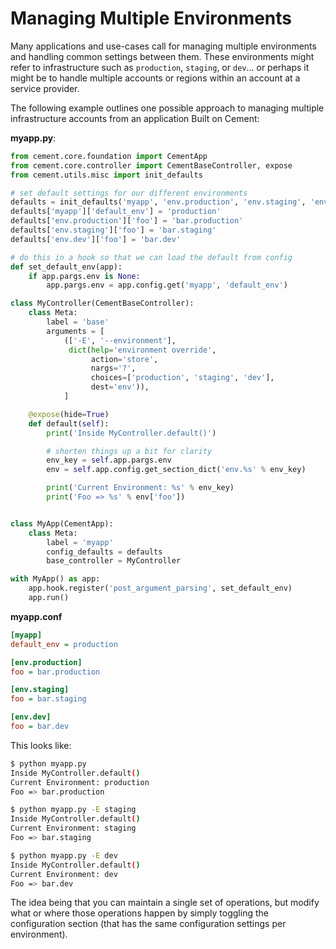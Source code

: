 Managing Multiple Environments
==============================================================================

Many applications and use-cases call for managing multiple environments and
handling common settings between them. These environments might refer to
infrastructure such as `production`, `staging`, or `dev`... or perhaps it
might be to handle multiple accounts or regions within an account at a service
provider.

The following example outlines one possible approach to managing multiple
infrastructure accounts from an application Built on Cement:

**myapp.py**:

```python
from cement.core.foundation import CementApp
from cement.core.controller import CementBaseController, expose
from cement.utils.misc import init_defaults

# set default settings for our different environments
defaults = init_defaults('myapp', 'env.production', 'env.staging', 'env.dev')
defaults['myapp']['default_env'] = 'production'
defaults['env.production']['foo'] = 'bar.production'
defaults['env.staging']['foo'] = 'bar.staging'
defaults['env.dev']['foo'] = 'bar.dev'

# do this in a hook so that we can load the default from config
def set_default_env(app):
    if app.pargs.env is None:
        app.pargs.env = app.config.get('myapp', 'default_env')

class MyController(CementBaseController):
    class Meta:
        label = 'base'
        arguments = [
            (['-E', '--environment'], 
             dict(help='environment override', 
                  action='store', 
                  nargs='?',
                  choices=['production', 'staging', 'dev'],
                  dest='env')),
            ]

    @expose(hide=True)
    def default(self):
        print('Inside MyController.default()')

        # shorten things up a bit for clarity
        env_key = self.app.pargs.env
        env = self.app.config.get_section_dict('env.%s' % env_key)

        print('Current Environment: %s' % env_key)
        print('Foo => %s' % env['foo'])


class MyApp(CementApp):
    class Meta:
        label = 'myapp'
        config_defaults = defaults
        base_controller = MyController

with MyApp() as app:
    app.hook.register('post_argument_parsing', set_default_env)
    app.run()
```

**myapp.conf**

```ini
[myapp]
default_env = production

[env.production]
foo = bar.production

[env.staging]
foo = bar.staging

[env.dev]
foo = bar.dev
```

This looks like:

```bash
$ python myapp.py
Inside MyController.default()
Current Environment: production
Foo => bar.production

$ python myapp.py -E staging
Inside MyController.default()
Current Environment: staging
Foo => bar.staging

$ python myapp.py -E dev
Inside MyController.default()
Current Environment: dev
Foo => bar.dev
```

The idea being that you can maintain a single set of operations, but modify
what or where those operations happen by simply toggling the configuration
section (that has the same configuration settings per environment).
